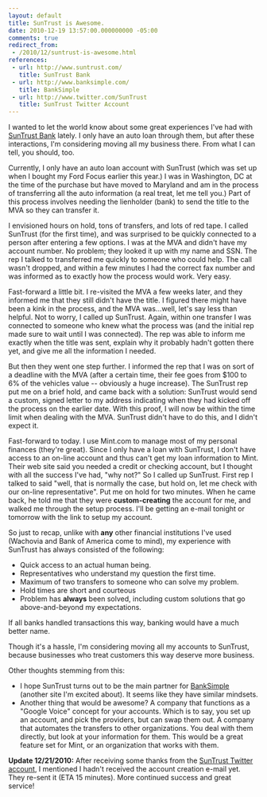 ```yaml
---
layout: default
title: SunTrust is Awesome.
date: 2010-12-19 13:57:00.000000000 -05:00
comments: true
redirect_from:
 - /2010/12/suntrust-is-awesome.html
references: 
 - url: http://www.suntrust.com/
   title: SunTrust Bank
 - url: http://www.banksimple.com/
   title: BankSimple
 - url: http://www.twitter.com/SunTrust
   title: SunTrust Twitter Account
---
```

I wanted to let the world know about some great experiences I've had with [SunTrust Bank] lately. I only have an auto loan through them, but after these interactions, I'm considering moving all my business there. From what I can tell, you should, too.

Currently, I only have an auto loan account with SunTrust (which was set up when I bought my Ford Focus earlier this year.) I was in Washington, DC at the time of the purchase but have moved to Maryland and am in the process of transferring all the auto information (a real treat, let me tell you.) Part of this process involves needing the lienholder (bank) to send the title to the MVA so they can transfer it.

I envisioned hours on hold, tons of transfers, and lots of red tape. I called SunTrust (for the first time), and was surprised to be quickly connected to a person after entering a few options. I was at the MVA and didn't have my account number. No problem; they looked it up with my name and SSN. The rep I talked to transferred me quickly to someone who could help. The call wasn't dropped, and within a few minutes I had the correct fax number and was informed as to exactly how the process would work. Very easy.

Fast-forward a little bit. I re-visited the MVA a few weeks later, and they informed me that they still didn't have the title. I figured there might have been a kink in the process, and the MVA was...well, let's say less than helpful. Not to worry, I called up SunTrust. Again, within one transfer I was connected to someone who knew what the process was (and the initial rep made sure to wait until I was connected). The rep was able to inform me exactly when the title was sent, explain why it probably hadn't gotten there yet, and give me all the information I needed.

But then they went one step further. I informed the rep that I was on sort of a deadline with the MVA (after a certain time, their fee goes from $100 to 6% of the vehicles value -- obviously a huge increase). The SunTrust rep put me on a brief hold, and came back with a solution: SunTrust would send a custom, signed letter to my address indicating when they had kicked off the process on the earlier date. With this proof, I will now be within the time limit when dealing with the MVA. SunTrust didn't have to do this, and I didn't expect it.

Fast-forward to today. I use Mint.com to manage most of my personal finances (they're great). Since I only have a loan with SunTrust, I don't have access to an on-line account and thus can't get my loan information to Mint. Their web site said you needed a credit or checking account, but I thought with all the success I've had, "why not?" So I called up SunTrust. First rep I talked to said "well, that is normally the case, but hold on, let me check with our on-line representative". Put me on hold for two minutes. When he came back, he told me that they were **custom-creating** the account for me, and walked me through the setup process. I'll be getting an e-mail tonight or tomorrow with the link to setup my account.

So just to recap, unlike with **any** other financial institutions I've used (Wachovia and Bank of America come to mind), my experience with SunTrust has always consisted of the following:

* Quick access to an actual human being.
* Representatives who understand my question the first time.
* Maximum of two transfers to someone who can solve my problem.
* Hold times are short and courteous
* Problem has **always** been solved, including custom solutions that go above-and-beyond my expectations.

If all banks handled transactions this way, banking would have a much better name.

Though it's a hassle, I'm considering moving all my accounts to SunTrust, because businesses who treat customers this way deserve more business.

Other thoughts stemming from this:

* I hope SunTrust turns out to be the main partner for [BankSimple] (another site I'm excited about). It seems like they have similar mindsets.
* Another thing that would be awesome? A company that functions as a "Google Voice" concept for your accounts. Which is to say, you set up an account, and pick the providers, but can swap them out. A company that automates the transfers to other organizations. You deal with them directly, but look at your information for them. This would be a great feature set for Mint, or an organization that works with them.

**Update 12/21/2010:** After receiving some thanks from the [SunTrust Twitter account], I mentioned I hadn't received the account creation e-mail yet. They re-sent it (ETA 15 minutes). More continued success and great service! 

[SunTrust Bank]: http://www.suntrust.com/ 
[BankSimple]: http://www.banksimple.com/
[SunTrust Twitter account]: http://www.twitter.com/SunTrust